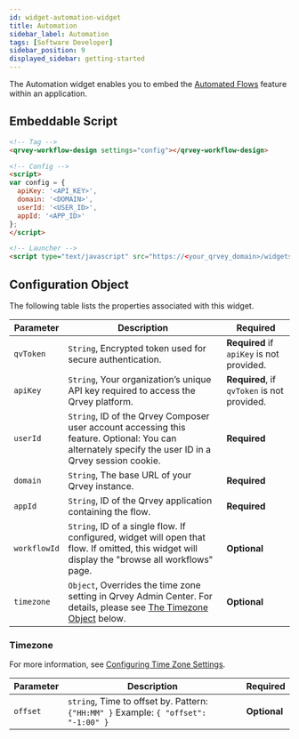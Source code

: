 ```yaml
---
id: widget-automation-widget
title: Automation
sidebar_label: Automation
tags: [Software Developer]
sidebar_position: 9
displayed_sidebar: getting-started
---
```


The Automation widget enables you to embed the [Automated Flows](../../../composer/09-Automation/overview-of-automation.md) feature within an application.

## Embeddable Script

```html
<!-- Tag -->
<qrvey-workflow-design settings="config"></qrvey-workflow-design>

<!-- Config -->
<script>
var config = {
  apiKey: '<API_KEY>',
  domain: '<DOMAIN>',
  userId: '<USER_ID>',
  appId: '<APP_ID>'
};
</script>

<!-- Launcher -->
<script type="text/javascript" src="https://<your_qrvey_domain>/widgets-launcher/app.js"></script>
```

## Configuration Object
The following table lists the properties associated with this widget.

| **Parameter** | **Description** | **Required** |
| --- | --- | --- |
| `qvToken` | `String`, Encrypted token used for secure authentication. | **Required** if `apiKey` is not provided. |
| `apiKey` | `String`, Your organization’s unique API key required to access the Qrvey platform. | **Required**, if `qvToken` is not provided. |
| `userId` | `String`, ID of the Qrvey Composer user account accessing this feature. Optional: You can alternately specify the user ID in a Qrvey session cookie. | **Required**  |
| `domain` | `String`, The base URL of your Qrvey instance. | **Required** | 
| `appId` | `String`, ID of the Qrvey application containing the flow.| **Required** |
| `workflowId` | `String`, ID of a single flow. If configured, widget will open that flow. If omitted, this widget will display the "browse all workflows" page. | **Optional** |
| `timezone` | `Object`, Overrides the time zone setting in Qrvey Admin Center. For details, please see [The Timezone Object](#timezone) below.  | **Optional** | 

### Timezone

For more information, see [Configuring Time Zone Settings](../../10-Timezone%20Settings/timezone-support.md).

| **Parameter** | **Description** | **Required** |
| --- | --- | --- |
| `offset` | `string`, Time to offset by. Pattern: `{"HH:MM" }` Example: `{ "offset": "-1:00" }`   | **Optional** | 